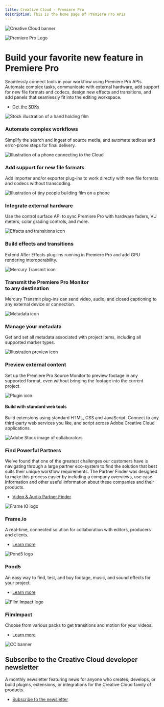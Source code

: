```yaml
---
title: Creative Cloud - Premiere Pro
description: This is the home page of Premiere Pro APIs 
---
```


<Hero slots="image, icon, heading, text, buttons" variant="halfwidth" />

![Creative Cloud banner](images/cc-hero.png)

![Premiere Pro Logo](images/pr_appicon_256.svg)

#  Build your favorite new feature in Premiere Pro

Seamlessly connect tools in your workflow using Premiere Pro APIs. Automate complex tasks, communicate with external hardware, add support for new file formats and codecs, design new effects and transitions, and add panels that seamlessly fit into the editing workspace.

* [Get the SDKs](https://console.adobe.io/downloads/pr)


<TextBlock slots="image, heading, text" width="33%" theme="light" isCentered />

![Stock illustration of a hand holding film](images/premierpro-feature1-resized.old.png)

### Automate complex workflows

Simplify the search and ingest of source media, and automate tedious and error-prone steps for final delivery.

<TextBlock slots="image, heading, text" width="33%" theme="light" isCentered />

![Illustration of a phone connecting to the Cloud](images/premierpro-feature2-resized.old.png)

### Add support for new file formats 

Add importer and/or exporter plug-ins to work directly with new file formats and codecs without transcoding.

<TextBlock slots="image, heading, text" width="33%" theme="light" isCentered />

![Illustration of tiny people building film on a phone](images/premierpro-feature3-resized.old.png)

### Integrate external hardware

Use the control surface API to sync Premiere Pro with hardware faders, VU meters, color grading controls, and more.

<TextBlock slots="image, heading, text" width="33%" theme="light" isCentered />

![Effects and transitions icon](images/S_IlluEffectsAndTransitions_96.svg)

### Build effects and transitions

Extend After Effects plug-ins running in Premiere Pro and add GPU rendering interoperability.


<TextBlock slots="image, heading, text" width="33%" theme="light" isCentered />

![Mercury Transmit icon](images/S_IlluMercuryTransmit_96.svg)

### Transmit the Premiere Pro Monitor <br /> to any destination 

Mercury Transmit plug-ins can send video, audio, and closed captioning to any external device or connection.

<TextBlock slots="image, heading, text" width="33%" theme="light" isCentered />

![Metadata icon](images/S_IlluMetadata_96.svg)

### Manage your metadata 

Get and set all metadata associated with project items, including all supported marker types.

<TextBlock slots="image, heading, text" width="50%" theme="light" isCentered />

![Illustration preview icon](images/S_IlluPreview_96.svg)

### Preview external content 

Set up the Premiere Pro Source Monitor to preview footage in any supported format, even without bringing the footage into the current project.

<TextBlock slots="image, heading, text" width="50%" theme="light" isCentered />

![Plugin icon](images/S_IlluCepPlugin_96.svg)

#### Build with standard web tools 

 Build extensions using standard HTML, CSS and JavaScript. Connect to any third-party web services you like, and  script across Adobe Creative Cloud applications.

<TextBlock slots="image, heading, text1, buttons" theme="dark" />

![Adobe Stock image of collaborators](images/AdobeStock_252386533.697x377.png)

### Find Powerful Partners

We’ve found that one of the greatest challenges our customers have is navigating through a large partner eco-system to find the solution that best suits their unique workflow requirements. The Partner Finder was designed to make this process easier by including a company overviews, use case information and other useful information about these companies and their products.

* [Video & Audio Partner Finder](https://adobe-video-partner-finder.com/)


<TextBlock slots="image, heading, text, links" width="33%" theme="dark" isCentered />

![Frame IO logo](images/premierpro-extensions1-resized.jpg)

### Frame.io 

A real-time, connected solution for collaboration with editors, producers and clients.

* [Learn more](https://frame.io/premiere)



<TextBlock slots="image, heading, text, links" width="33%" theme="dark" isCentered />

![Pond5 logo](images/pond5_logo.jpg)

### Pond5 

An easy way to find, test, and buy footage, music, and sound effects for your project.

* [Learn more](https://creative.adobe.com/addons/products/13587#.WTW5vDOZNE4)



<TextBlock slots="image, heading, text, links" width="33%" theme="dark" isCentered />

![Film Impact logo](images/filmimpact-logo.svg)

### FilmImpact 

Choose from various packs to get transitions and motion for your videos.

* [Learn more](https://www.filmimpact.net/plugins)


<SummaryBlock slots="image, heading, text, buttons" background="rgb(246, 16, 27)" />

![CC banner](images/cc-banner.png)

## Subscribe to the Creative Cloud developer newsletter 

A monthly newsletter featuring news for anyone who creates, develops, or build plugins, extensions, or integrations for the
Creative Cloud family of products.

* [Subscribe to the newsletter](https://www.adobe.com/subscription/ccdevnewsletter.html)